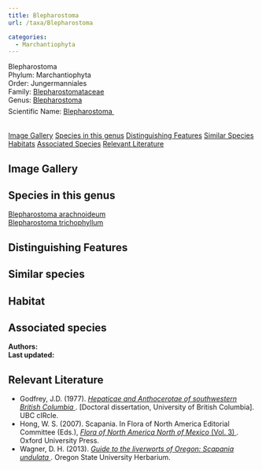 ```yaml
---
title: Blepharostoma
url: /taxa/Blepharostoma

categories:
  - Marchantiophyta
---
```


<script defer src="../../js/micromodal.min.js"></script>
<link href="../../css/micromodal.css" rel="stylesheet">

<link href="https://unpkg.com/maplibre-gl@3.6.2/dist/maplibre-gl.css" rel="stylesheet" />
<script defer src="https://unpkg.com/maplibre-gl@3.6.2/dist/maplibre-gl.js"></script>
<script defer src="https://unpkg.com/papaparse@5.4.1/papaparse.min.js"></script>
<script defer src="../../js/records-map.js"></script>

<link href="../../css/style-taxon.css" rel="stylesheet">

<div class="container">
<div class="imerss-content hx-max-w-screen-xl">

<div class="info-panel">
 <div class="info-left">
  <div class="taxon-name">Blepharostoma</div>
   <div class="taxon-rank rank-phylum"><span class="taxon-rank-label">Phylum: </span><span class="taxon-rank-value">Marchantiophyta</span></div>
   <div class="taxon-rank rank-order"><span class="taxon-rank-label">Order: </span><span class="taxon-rank-value">Jungermanniales</span></div>
   <div class="taxon-rank rank-family">
     <span class="taxon-rank-label">Family: </span>
     <span class="taxon-rank-value"><a href="/taxa/Blepharostomataceae">Blepharostomataceae</a></span>
   </div>
   <div class="taxon-rank rank-genus">
     <span class="taxon-rank-label">Genus: </span>
     <span class="taxon-rank-value"><a href="/taxa/Blepharostoma">Blepharostoma</a></span>
   </div>
  <div class="taxon-scientific"><span class="scientific-label">Scientific Name: </span>
<a href="https://www.gbif.org/species/2689340">
<span class="scientific-name">Blepharostoma </span>
                <svg width="20" height="20">
                    <use href="#green-dot"/>
                </svg>
</a>
 </div>
</div>
 <div class="info-right">
<table>
</table>
 </div>
</div>

<div class="section-nav">
  <a href="#image-gallery">Image Gallery</a>
  <a href="#taxon-links">Species in this genus</a>
  <a href="#distinguishing-features">Distinguishing Features</a>
  <a href="#similar-species">Similar Species</a>
  <a href="#habitats">Habitats</a>
  <a href="#associated-species">Associated Species</a>
  <a href="#relevant-literature">Relevant Literature</a>
</div>


<h2 id="image-gallery">Image Gallery
</h2>

<div class="imerss-image-header">



</div>

<h2 id="taxon-links">Species in this genus</h2>
<div class="taxon-links">
<a href="/taxa/Blepharostoma arachnoideum">Blepharostoma arachnoideum</a><br/>
<a href="/taxa/Blepharostoma trichophyllum">Blepharostoma trichophyllum</a><br/>
</div>

<h2 id="distinguishing-features">Distinguishing Features</h2>



<h2 id="similar-species">Similar species</h2>



<h2 id="habitat">Habitat</h2>



<h2 id="associated-species">Associated species</h2>




<div class="taxon-footer">
 <div class="taxon-authors"><b>Authors:</b> <span></span></div>
 <div class="taxon-update"><b>Last updated:</b> <span></span></div>
</div>

<h2 id="relevant-literature">Relevant Literature</h2>

<ul class="list-disc list-inside text-lg leading-relaxed">
<li class="mb-2">
    Godfrey, J.D. (1977). 
    <a href="https://open.library.ubc.ca/soa/cIRcle/collections/ubctheses/831/items/1.0094118" target="_blank" rel="noopener noreferrer" class="text-green-700 hover:underline">
        <em>Hepaticae and Anthocerotae of southwestern British Columbia</em>
    </a>. [Doctoral dissertation, University of British Columbia]. UBC cIRcle.
</li>
<li class="mb-2">
    Hong, W. S. (2007). Scapania. In Flora of North America Editorial Committee (Eds.), 
    <a href="https://www.mobot.org/plantscience/BFNA/V3/Scapania_R2.pdf" target="_blank" rel="noopener noreferrer" class="text-green-700 hover:underline">
        <em>Flora of North America North of Mexico</em> (Vol. 3)
    </a>. Oxford University Press.
</li>
<li class="mb-2">
    Wagner, D. H. (2013). 
    <a href="https://herbarium.science.oregonstate.edu/wagner/liverworts/scaund.htm" target="_blank" rel="noopener noreferrer" class="text-green-700 hover:underline">
        <em>Guide to the liverworts of Oregon: Scapania undulata</em>
    </a>. Oregon State University Herbarium.
</li>
</ul>
</div>
</div>

<script type="module">
  MicroModal.init();
</script>

